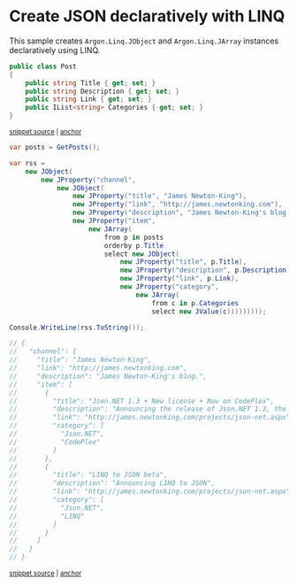 # Create JSON declaratively with LINQ

This sample creates `Argon.Linq.JObject` and `Argon.Linq.JArray` instances declaratively  using LINQ.

<!-- snippet: CreateJsonDeclarativelyTypes -->
<a id='snippet-createjsondeclarativelytypes'></a>
```cs
public class Post
{
    public string Title { get; set; }
    public string Description { get; set; }
    public string Link { get; set; }
    public IList<string> Categories { get; set; }
}
```
<sup><a href='/src/Tests/Documentation/Samples/Linq/CreateJsonDeclaratively.cs#L7-L17' title='Snippet source file'>snippet source</a> | <a href='#snippet-createjsondeclarativelytypes' title='Start of snippet'>anchor</a></sup>
<!-- endSnippet -->

<!-- snippet: CreateJsonDeclarativelyUsage -->
<a id='snippet-createjsondeclarativelyusage'></a>
```cs
var posts = GetPosts();

var rss =
    new JObject(
        new JProperty("channel",
            new JObject(
                new JProperty("title", "James Newton-King"),
                new JProperty("link", "http://james.newtonking.com"),
                new JProperty("description", "James Newton-King's blog."),
                new JProperty("item",
                    new JArray(
                        from p in posts
                        orderby p.Title
                        select new JObject(
                            new JProperty("title", p.Title),
                            new JProperty("description", p.Description),
                            new JProperty("link", p.Link),
                            new JProperty("category",
                                new JArray(
                                    from c in p.Categories
                                    select new JValue(c)))))))));

Console.WriteLine(rss.ToString());

// {
//   "channel": {
//     "title": "James Newton-King",
//     "link": "http://james.newtonking.com",
//     "description": "James Newton-King's blog.",
//     "item": [
//       {
//         "title": "Json.NET 1.3 + New license + Now on CodePlex",
//         "description": "Announcing the release of Json.NET 1.3, the MIT license and being available on CodePlex",
//         "link": "http://james.newtonking.com/projects/json-net.aspx",
//         "category": [
//           "Json.NET",
//           "CodePlex"
//         ]
//       },
//       {
//         "title": "LINQ to JSON beta",
//         "description": "Announcing LINQ to JSON",
//         "link": "http://james.newtonking.com/projects/json-net.aspx",
//         "category": [
//           "Json.NET",
//           "LINQ"
//         ]
//       }
//     ]
//   }
// }
```
<sup><a href='/src/Tests/Documentation/Samples/Linq/CreateJsonDeclaratively.cs#L37-L91' title='Snippet source file'>snippet source</a> | <a href='#snippet-createjsondeclarativelyusage' title='Start of snippet'>anchor</a></sup>
<!-- endSnippet -->
